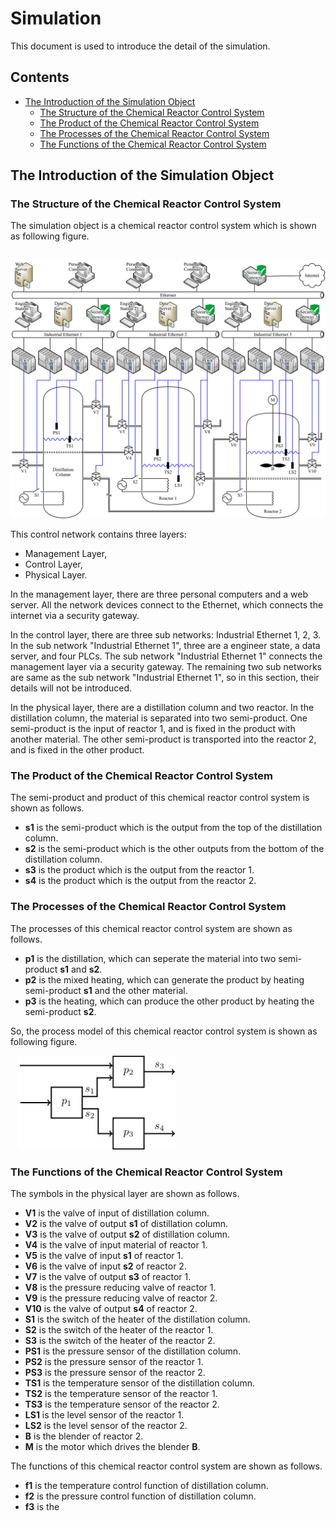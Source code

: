 # Simulation
This document is used to introduce the detail of the simulation.

## Contents
* [The Introduction of the Simulation Object](#Introduction)
	- [The Structure of the Chemical Reactor Control System](#Introduction.Structure)
	- [The Product of the Chemical Reactor Control System](#Introduction.Product)
	- [The Processes of the Chemical Reactor Control System](#Introduction.Processes)
	- [The Functions of the Chemical Reactor Control System](#Introduction.Functions)

<h2 id="Introduction">The Introduction of the Simulation Object</h2>
<h3 id="Introduction.Structure">The Structure of the Chemical Reactor Control System</h3>

The simulation object is a chemical reactor control system which is shown as following figure.

&#8194;&#8194;<img src="/Figures/Structure.of.Reactor.Control.System.png" alt="Structure of Reactor Control System" />

This control network contains three layers:

* Management Layer,
* Control Layer,
* Physical Layer.

In the management layer, there are three personal computers and a web server. All the network devices connect to the Ethernet, which connects the internet via a security gateway.

In the control layer, there are three sub networks: Industrial Ethernet 1, 2, 3. In the sub network "Industrial Ethernet 1", three are a engineer state, a data server, and four PLCs. The sub network "Industrial Ethernet 1" connects the management layer via a security gateway. The remaining two sub networks are same as the sub network "Industrial Ethernet 1", so in this section, their details will not be introduced.

In the physical layer, there are a distillation column and two reactor. In the distillation column, the material is separated into two semi-product. One semi-product is the input of reactor 1, and is fixed in the product with another material. The other semi-product is transported into the reactor 2, and is fixed in the other product.

<h3 id="Introduction.Product">The Product of the Chemical Reactor Control System</h3>
The semi-product and product of this chemical reactor control system is shown as follows.

* **s1** is the semi-product which is the output from the top of the distillation column.
* **s2** is the semi-product which is the other outputs from the bottom of the distillation column. 
* **s3** is the product which is the output from the reactor 1.
* **s4** is the product which is the output from the reactor 2.

<h3 id="Introduction.Processes">The Processes of the Chemical Reactor Control System</h3>
The processes of this chemical reactor control system are shown as follows.

* **p1** is the distillation, which can seperate the material into two semi-product **s1** and **s2**.
* **p2** is the mixed heating, which can generate the product by heating semi-product **s1** and the other material.
* **p3** is the heating, which can produce the other product by heating the semi-product **s2**.

So, the process model of this chemical reactor control system is shown as following figure.

&#8194;&#8194;<img src="/Figures/Process.Model.of.Reactor.Control.System.png" width = "250" alt="Process Model of Reactor Control System" />

<h3 id="Introduction.Functions">The Functions of the Chemical Reactor Control System</h3>
The symbols in the physical layer are shown as follows.

* **V1** is the valve of input of distillation column.
* **V2** is the valve of output **s1** of distillation column.
* **V3** is the valve of output **s2** of distillation column.
* **V4** is the valve of input material of reactor 1.
* **V5** is the valve of input **s1** of reactor 1.
* **V6** is the valve of input **s2** of reactor 2.
* **V7** is the valve of output **s3** of reactor 1.
* **V8** is the pressure reducing valve of reactor 1.
* **V9** is the pressure reducing valve of reactor 2.
* **V10** is the valve of output **s4** of reactor 2.
* **S1** is the switch of the heater of the distillation column.
* **S2** is the switch of the heater of the reactor 1.
* **S3** is the switch of the heater of the reactor 2.
* **PS1** is the pressure sensor of the distillation column.
* **PS2** is the pressure sensor of the reactor 1.
* **PS3** is the pressure sensor of the reactor 2. 
* **TS1** is the temperature sensor of the distillation column.
* **TS2** is the temperature sensor of the reactor 1. 
* **TS3** is the temperature sensor of the reactor 2. 
* **LS1** is the level sensor of the reactor 1.
* **LS2** is the level sensor of the reactor 2.
* **B** is the blender of reactor 2.
* **M** is the motor which drives the blender **B**.

The functions of this chemical reactor control system are shown as follows.

* **f1** is the temperature control function of distillation column.
* **f2** is the pressure control function of distillation column.
* **f3** is the 